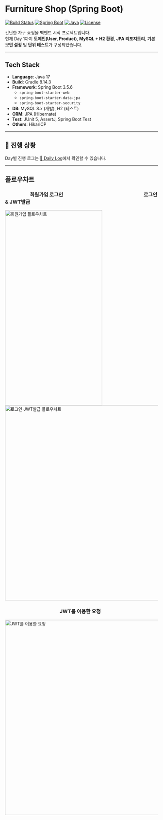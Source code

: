 # Furniture Shop (Spring Boot)

[![Build Status](https://img.shields.io/badge/Build-Passing-brightgreen)](https://github.com/your-username/furniture-shop/actions) <!-- GitHub Actions 등에 연결하시면 좋아요 -->
[![Spring Boot](https://img.shields.io/badge/Spring_Boot-3.5.6-brightgreen)](https://spring.io/projects/spring-boot)
[![Java](https://img.shields.io/badge/Java-17-orange)](https://www.oracle.com/java/technologies/javase/jdk17-archive-downloads.html)
[![License](https://img.shields.io/badge/License-MIT-blue.svg)](LICENSE) <!-- LICENSE 파일이 있다면 연결 -->

간단한 가구 쇼핑몰 백엔드 시작 프로젝트입니다.  
현재 Day 1까지 **도메인(User, Product)**, **MySQL + H2 환경**, **JPA 리포지토리**, **기본 보안 설정** 및 **단위 테스트**가 구성되었습니다.

---

## Tech Stack

*   **Language**: Java 17
*   **Build**: Gradle 8.14.3
*   **Framework**: Spring Boot 3.5.6
    *   `spring-boot-starter-web`
    *   `spring-boot-starter-data-jpa`
    *   `spring-boot-starter-security`
*   **DB**: MySQL 8.x (개발), H2 (테스트)
*   **ORM**: JPA (Hibernate)
*   **Test**: JUnit 5, AssertJ, Spring Boot Test
*   **Others**: HikariCP

---

## 📆 진행 상황
Day별 진행 로그는 [📘 Daily Log](docs/daily-log.md)에서 확인할 수 있습니다.

---
## 플로우차트
### &emsp;&emsp;&emsp;&emsp;&emsp;회원가입 로그인 &emsp;&emsp;&emsp;&emsp;&emsp;&emsp;&emsp;&emsp;&emsp;&emsp;&emsp;&emsp;&emsp;&emsp;&emsp;&emsp;로그인 & JWT발급
<img width="320" height="640" alt="회원가입 플로우차트" src="https://github.com/user-attachments/assets/9fc2629a-7e90-4108-b9d4-8ce95ffa00c9" />
<img width="640" height="640" alt="로그인 JWT발급 플로우차트" src="https://github.com/user-attachments/assets/98e75eb0-cb65-43e4-aaf5-98bf5651598c" />

### &emsp;&emsp;&emsp;&emsp;&emsp;&emsp;&emsp;&emsp;&emsp;&emsp;&emsp;JWT를 이용한 요청
<img width="640" height="640" alt="JWT를 이용한 요청" src="https://github.com/user-attachments/assets/626654ad-79a1-4f54-85c5-b66d06cb8501" />
